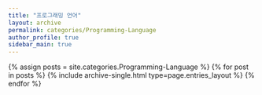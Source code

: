 ```yaml
---
title: "프로그래밍 언어"
layout: archive
permalink: categories/Programming-Language
author_profile: true
sidebar_main: true
---
```



{% assign posts = site.categories.Programming-Language %}
{% for post in posts %} {% include archive-single.html type=page.entries_layout %} {% endfor %}